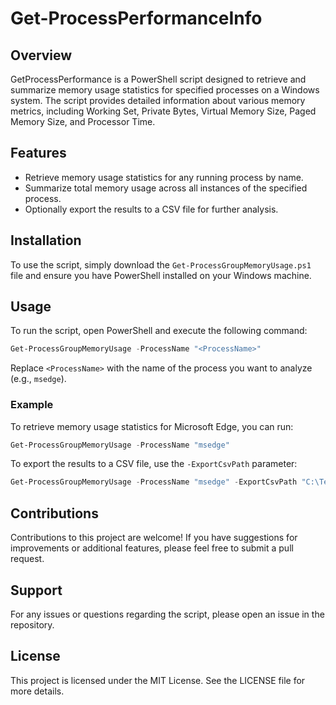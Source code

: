 # Get-ProcessPerformanceInfo

## Overview
GetProcessPerformance is a PowerShell script designed to retrieve and summarize memory usage statistics for specified processes on a Windows system. The script provides detailed information about various memory metrics, including Working Set, Private Bytes, Virtual Memory Size, Paged Memory Size, and Processor Time.

## Features
- Retrieve memory usage statistics for any running process by name.
- Summarize total memory usage across all instances of the specified process.
- Optionally export the results to a CSV file for further analysis.

## Installation
To use the script, simply download the `Get-ProcessGroupMemoryUsage.ps1` file and ensure you have PowerShell installed on your Windows machine.

## Usage
To run the script, open PowerShell and execute the following command:

```powershell
Get-ProcessGroupMemoryUsage -ProcessName "<ProcessName>"
```

Replace `<ProcessName>` with the name of the process you want to analyze (e.g., `msedge`).

### Example
To retrieve memory usage statistics for Microsoft Edge, you can run:

```powershell
Get-ProcessGroupMemoryUsage -ProcessName "msedge"
```

To export the results to a CSV file, use the `-ExportCsvPath` parameter:

```powershell
Get-ProcessGroupMemoryUsage -ProcessName "msedge" -ExportCsvPath "C:\Temp\msedge.csv"
```

## Contributions
Contributions to this project are welcome! If you have suggestions for improvements or additional features, please feel free to submit a pull request.

## Support
For any issues or questions regarding the script, please open an issue in the repository.

## License
This project is licensed under the MIT License. See the LICENSE file for more details.
